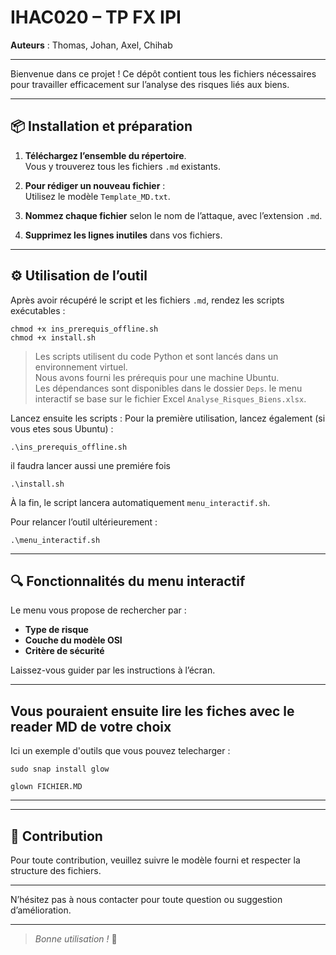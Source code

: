 # IHAC020 – TP FX IPI

**Auteurs** : Thomas, Johan, Axel, Chihab

---
Bienvenue dans ce projet ! Ce dépôt contient tous les fichiers nécessaires pour travailler efficacement sur l’analyse des risques liés aux biens.

---
## 📦 Installation et préparation

1. **Téléchargez l’ensemble du répertoire**.  
   Vous y trouverez tous les fichiers `.md` existants.

2. **Pour rédiger un nouveau fichier** :  
   Utilisez le modèle `Template_MD.txt`.

3. **Nommez chaque fichier** selon le nom de l’attaque, avec l’extension `.md`.

4. **Supprimez les lignes inutiles** dans vos fichiers.
---
## ⚙️ Utilisation de l’outil

Après avoir récupéré le script et les fichiers `.md`, rendez les scripts exécutables :
```
chmod +x ins_prerequis_offline.sh
chmod +x install.sh
```
> Les scripts utilisent du code Python et sont lancés dans un environnement virtuel.  
> Nous avons fourni les prérequis pour une machine Ubuntu.  
> Les dépendances sont disponibles dans le dossier `Deps`.
> le menu interactif se base sur le fichier Excel `Analyse_Risques_Biens.xlsx`. 
 
Lancez ensuite les scripts :
Pour la première utilisation, lancez également (si vous etes sous Ubuntu) :
```
.\ins_prerequis_offline.sh
```
il faudra lancer aussi une premiére fois
```
.\install.sh
```
À la fin, le script lancera automatiquement `menu_interactif.sh`.

Pour relancer l’outil ultérieurement :
```
.\menu_interactif.sh
```


---

## 🔍 Fonctionnalités du menu interactif

Le menu vous propose de rechercher par :

- **Type de risque**
- **Couche du modèle OSI**
- **Critère de sécurité**

Laissez-vous guider par les instructions à l’écran.

---
## Vous pouraient ensuite lire les fiches avec le reader MD de votre choix

Ici un exemple d'outils que vous pouvez telecharger :
```
sudo snap install glow
```
```
glown FICHIER.MD
```
---
---


## 🤝 Contribution

Pour toute contribution, veuillez suivre le modèle fourni et respecter la structure des fichiers.

---
N’hésitez pas à nous contacter pour toute question ou suggestion d’amélioration.

---
> *Bonne utilisation !* 🚀


